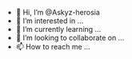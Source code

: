 - 👋 Hi, I’m @Askyz-herosia
- 👀 I’m interested in ...
- 🌱 I’m currently learning ...
- 💞️ I’m looking to collaborate on ...
- 📫 How to reach me ...

<!---
Askyz-herosia/Askyz-herosia is a ✨ special ✨ repository because its `README.md` (this file) appears on your GitHub profile.
You can click the Preview link to take a look at your changes.
--->
